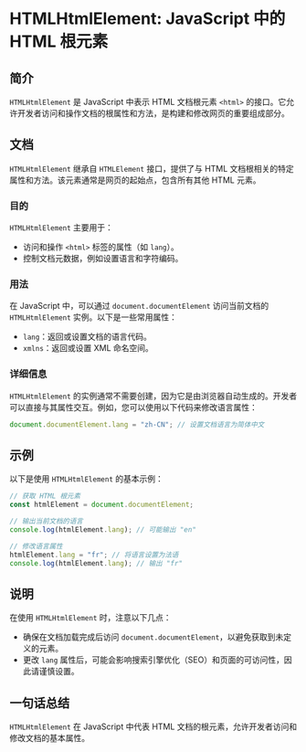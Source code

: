 <!--
Meta Description: # HTMLHtmlElement: JavaScript 中的 HTML 根元素 ## 简介 `HTMLHtmlElement` 是 JavaScript 中表示 HTML 文档根元素 `<html>` 的接口。它允许开发者访问和操作文档的根属性和方法，是构建和修改网页的重要组成部分。 ## 文档...
Meta Keywords: htmlhtmlelement, html, lang, javascript, htmlelement
-->

# HTMLHtmlElement: JavaScript 中的 HTML 根元素

## 简介
`HTMLHtmlElement` 是 JavaScript 中表示 HTML 文档根元素 `<html>` 的接口。它允许开发者访问和操作文档的根属性和方法，是构建和修改网页的重要组成部分。

## 文档
`HTMLHtmlElement` 继承自 `HTMLElement` 接口，提供了与 HTML 文档根相关的特定属性和方法。该元素通常是网页的起始点，包含所有其他 HTML 元素。

### 目的
`HTMLHtmlElement` 主要用于：
- 访问和操作 `<html>` 标签的属性（如 `lang`）。
- 控制文档元数据，例如设置语言和字符编码。

### 用法
在 JavaScript 中，可以通过 `document.documentElement` 访问当前文档的 `HTMLHtmlElement` 实例。以下是一些常用属性：
- `lang`：返回或设置文档的语言代码。
- `xmlns`：返回或设置 XML 命名空间。

### 详细信息
`HTMLHtmlElement` 的实例通常不需要创建，因为它是由浏览器自动生成的。开发者可以直接与其属性交互。例如，您可以使用以下代码来修改语言属性：

```javascript
document.documentElement.lang = "zh-CN"; // 设置文档语言为简体中文
```

## 示例
以下是使用 `HTMLHtmlElement` 的基本示例：

```javascript
// 获取 HTML 根元素
const htmlElement = document.documentElement;

// 输出当前文档的语言
console.log(htmlElement.lang); // 可能输出 "en"

// 修改语言属性
htmlElement.lang = "fr"; // 将语言设置为法语
console.log(htmlElement.lang); // 输出 "fr"
```

## 说明
在使用 `HTMLHtmlElement` 时，注意以下几点：
- 确保在文档加载完成后访问 `document.documentElement`，以避免获取到未定义的元素。
- 更改 `lang` 属性后，可能会影响搜索引擎优化（SEO）和页面的可访问性，因此请谨慎设置。

## 一句话总结
`HTMLHtmlElement` 在 JavaScript 中代表 HTML 文档的根元素，允许开发者访问和修改文档的基本属性。